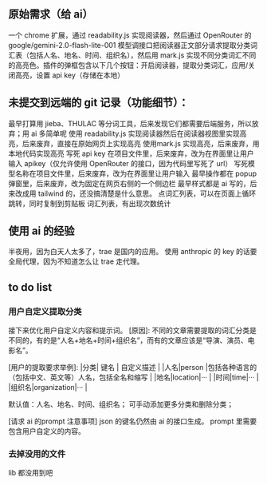 ## 原始需求（给 ai）
一个 chrome 扩展，通过 readability.js 实现阅读器，然后通过 OpenRouter 的google/gemini-2.0-flash-lite-001 模型调接口把阅读器正文部分请求提取分类词汇表（包括人名、地名、时间、组织名），然后用 mark.js 实现不同分类词汇不同的高亮色。插件的弹框包含以下几个按钮：开启阅读器，提取分类词汇，应用/关闭高亮，设置 api key（存储在本地）
## 未提交到远端的 git 记录（功能细节）：
最早打算用 jieba、THULAC 等分词工具，后来发现它们都需要后端服务，所以放弃；用 ai 多简单呢
使用 readability.js 实现阅读器然后在阅读器视图里实现高亮，后来废弃，直接在原始网页上实现高亮
使用mark.js 实现高亮，后来废弃，用本地代码实现高亮
写死 api key 在项目文件里，后来废弃，改为在界面里让用户输入 apikey（仅允许使用 OpenRouter 的接口，因为代码里写死了 url）
写死模型名称在项目文件里，后来废弃，改为在界面里让用户输入
最早操作都在 popup 弹窗里，后来废弃，改为固定在网页右侧的一个侧边栏
最早样式都是 ai 写的，后来改成用 tailwind 的，还没搞清楚是什么意思。
点词汇列表，可以在页面上循环跳转，同时复制到剪贴板
词汇列表，有出现次数统计

## 使用 ai 的经验
半夜用，因为白天人太多了，trae 是国内的应用。
使用 anthropic 的 key 的话要全局代理，因为不知道怎么让 trae 走代理。

## to do list
### 用户自定义提取分类
接下来优化用户自定义内容和提示词。
[原因]: 不同的文章需要提取的词汇分类是不同的，有的是“人名+地名+时间+组织名”，而有的文章应该是“导演、演员、电影名”。

[用户的提取要求举例]:
|分类| 键名 | 自定义描述 |
|人名|person |包括各种语言的（包括中文、英文等）人名，包括全名和缩写 |
|地名|location|··· |
|时间|time|··· |
|组织名|organization|··· |

[界面和实现要求]:
在词汇列表顶部增加自定义入口，按钮叫“自定义提取分类”，在点出来的弹框里填写，样式如同图片附件；
默认值：人名、地名、时间、组织名；
可手动添加更多分类和删除分类；

[请求 ai 的prompt 注意事项]
json 的键名仍然由 ai 的接口生成。
prompt 里需要包含用户自定义的内容。

### 去掉没用的文件
lib 都没用到吧
